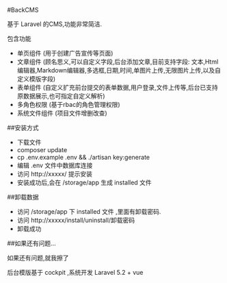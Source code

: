 #BackCMS

基于 Laravel 的CMS,功能非常简洁.

包含功能
* 单页组件 (用于创建广告宣传等页面)
* 文章组件 (顾名思义,可以自定义字段,后台添加文章,目前支持字段: 文本,Html编辑器,Markdown编辑器,多选框,日期,时间,单图片上传,无限图片上传,以及自定义模版字段)
* 表单组件 (自定义扩充前台提交的表单数据,用户登录,文件上传等,后台已支持原数据展示,也可指定自定义解析)
* 多角色权限 (基于rbac的角色管理权限)
* 系统文件组件 (项目文件增删改查)

##安装方式
* 下载文件
* composer update
* cp .env.example .env && ./artisan key:generate
* 编辑 .env 文件中数据库连接
* 访问 http://xxxxx/ 提示安装
* 安装成功后,会在 /storage/app 生成 installed 文件


##卸载数据
* 访问 /storage/app 下 installed 文件 ,里面有卸载密码.
* 访问 http://xxxxx/install/uninstall/卸载密码
* 卸载成功

##如果还有问题...

如果还有问题,就我擦了

后台模版基于 cockpit ,系统开发 Laravel 5.2 + vue